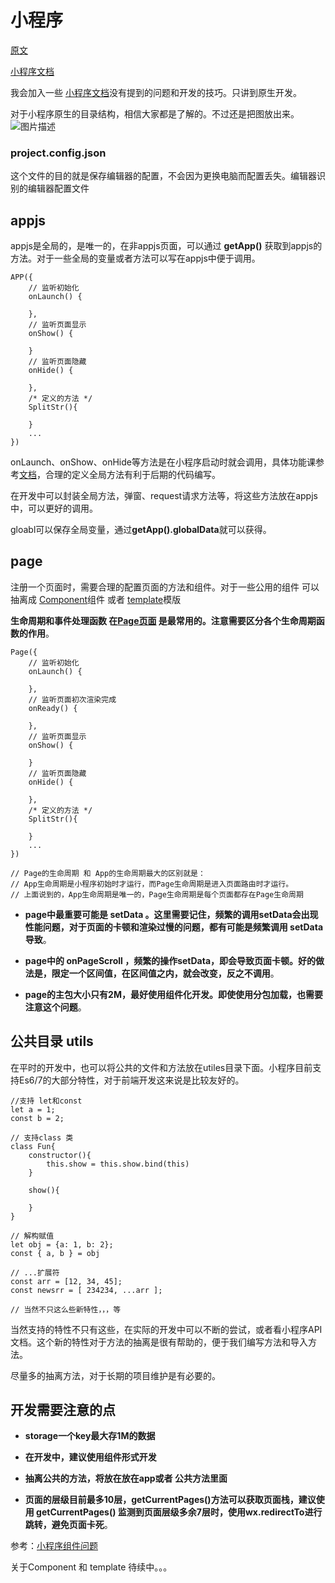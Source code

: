 # 小程序

[原文](https://github.com/HerryLo/Record/blob/master/other/%E5%B0%8F%E7%A8%8B%E5%BA%8F%E5%BC%80%E5%8F%91.md)

[小程序文档](http://developers.weixin.qq.com/miniprogram/dev/)

我会加入一些 [小程序文档](http://developers.weixin.qq.com/miniprogram/dev/)没有提到的问题和开发的技巧。只讲到原生开发。

对于小程序原生的目录结构，相信大家都是了解的。不过还是把图放出来。
![图片描述][1]

### project.config.json

这个文件的目的就是保存编辑器的配置，不会因为更换电脑而配置丢失。编辑器识别的编辑器配置文件

## appjs

appjs是全局的，是唯一的，在非appjs页面，可以通过 **getApp()** 获取到appjs的方法。对于一些全局的变量或者方法可以写在appjs中便于调用。

```
APP({
    // 监听初始化
    onLaunch() {

    },
    // 监听页面显示
    onShow() {

    }
    // 监听页面隐藏
    onHide() {

    },
    /* 定义的方法 */
    SplitStr(){

    }
    ...
})
```
onLaunch、onShow、onHide等方法是在小程序启动时就会调用，具体功能课参考[文档](http://developers.weixin.qq.com/miniprogram/dev/framework/app-service/app.html)，合理的定义全局方法有利于后期的代码编写。

在开发中可以封装全局方法，弹窗、request请求方法等，将这些方法放在appjs中，可以更好的调用。

gloabl可以保存全局变量，通过**getApp().globalData**就可以获得。

## page

注册一个页面时，需要合理的配置页面的方法和组件。对于一些公用的组件 可以 抽离成 [Component](http://developers.weixin.qq.com/miniprogram/dev/framework/custom-component/wxml-wxss.html)组件 或者 [template](http://developers.weixin.qq.com/miniprogram/dev/framework/view/wxml/template.html)模版

**生命周期和事件处理函数 在[Page页面](https://developers.weixin.qq.com/miniprogram/dev/framework/app-service/page.html) 是最常用的。注意需要区分各个生命周期函数的作用**。

```
Page({
    // 监听初始化
    onLaunch() {

    },
    // 监听页面初次渲染完成
    onReady() {

    },
    // 监听页面显示
    onShow() {

    }
    // 监听页面隐藏
    onHide() {

    },
    /* 定义的方法 */
    SplitStr(){

    }
    ...
})

// Page的生命周期 和 App的生命周期最大的区别就是：
// App生命周期是小程序初始时才运行，而Page生命周期是进入页面路由时才运行。
// 上面说到的，App生命周期是唯一的，Page生命周期是每个页面都存在Page生命周期
```

* **page中最重要可能是 setData 。这里需要记住，频繁的调用setData会出现性能问题，对于页面的卡顿和渲染过慢的问题，都有可能是频繁调用 setData导致**。

* **page中的 onPageScroll ，频繁的操作setData，即会导致页面卡顿。好的做法是，限定一个区间值，在区间值之内，就会改变，反之不调用**。

* **page的主包大小只有2M，最好使用组件化开发。即使使用分包加载，也需要注意这个问题**。

## 公共目录 utils

在平时的开发中，也可以将公共的文件和方法放在utiles目录下面。小程序目前支持Es6/7的大部分特性，对于前端开发这来说是比较友好的。
```
//支持 let和const
let a = 1;
const b = 2;

// 支持class 类
class Fun{
    constructor(){
        this.show = this.show.bind(this)
    }
    
    show(){
    
    }
}

// 解构赋值
let obj = {a: 1, b: 2};
const { a, b } = obj

// ...扩展符
const arr = [12, 34, 45];
const newsrr = [ 234234, ...arr ];

// 当然不只这么些新特性，，，等
```
当然支持的特性不只有这些，在实际的开发中可以不断的尝试，或者看小程序API文档。这个新的特性对于方法的抽离是很有帮助的，便于我们编写方法和导入方法。

尽量多的抽离方法，对于长期的项目维护是有必要的。

## 开发需要注意的点

* **storage一个key最大存1M的数据**

* **在开发中，建议使用组件形式开发**

* **抽离公共的方法，将放在放在app或者 公共方法里面**

* **页面的层级目前最多10层，getCurrentPages()方法可以获取页面栈，建议使用 getCurrentPages() 监测到页面层级多余7层时，使用wx.redirectTo进行跳转，避免页面卡死**。

参考：[小程序组件问题](https://github.com/HerryLo/Record/blob/master/other/%E5%B0%8F%E7%A8%8B%E5%BA%8F%E7%BB%84%E4%BB%B6%E9%97%AE%E9%A2%98.md)

关于Component 和 template 待续中。。。


  [1]: https://img.mukewang.com/5b55eb560001a86f10300598.jpg
